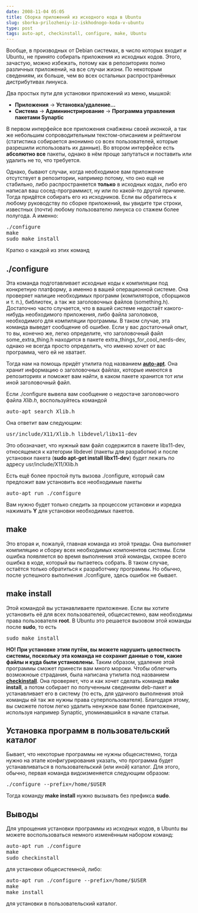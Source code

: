 ```yaml
---
date: 2008-11-04 05:05
title: Сборка приложений из исходного кода в Ubuntu
slug: sborka-prilozheniy-iz-iskhodnogo-koda-v-ubuntu
type: post
tags: auto-apt, checkinstall, configure, make, Ubuntu
---
```


Вообще, в производных от Debian системах, в число которых входит и Ubuntu, не принято собирать приложения из исходных кодов. Этого, зачастую, можно избежать, потому как в репозиториях полно различных приложений, на все случаи жизни. По некоторым сведениям, их больше, чем во всех остальных распространённых дистрибутивах линукса.

Два простых пути для установки приложений из меню, мышкой:
<ul>
	<li><strong>Приложения</strong> → <strong>Установка/удаление…</strong></li>
	<li><strong>Система</strong> → <strong>Админинстрирование</strong> → <strong>Программа управления пакетами Synaptic</strong></li>
</ul>
В первом интерфейсе все приложения снабжены своей иконкой, а так же небольшим сопроводительным текстом-описанием и рейтингом (статистика собирается анонимно со всех пользователей, которые разрешили использовать их данные). Во втором интерфейсе есть <strong>абсолютно все</strong> пакеты, однако в нём проще запутаться и поставить или удалить не то, что требуется.

Однако, бывают случаи, когда необходимое вам приложение отсутствует в репозитории, например потому, что оно ещё не стабильно, либо распространяется <strong>только</strong> в исходных кодах, либо его написал ваш сосед-программист, ну или по какой-то другой причине. Тогда придётся собирать его из исходников. Если вы обратитесь к любому руководству по сборке приложений, вы увидите три строки, известных (почти) любому пользователю линукса со стажем более полугода. А именно:
<pre lang="bash">./configure
make
sudo make install</pre>
Кратко о каждой из этих команд
<h2>./configure</h2>
Эта команда подготавливает исходные коды к компиляции под конкретную платформу, а именно в вашей операционной системе. Она проверяет налицие необходимых программ (компиляторов, сборщиков и т. п.), библиотек, а так же заголовочных файлов (something.h). Достаточно часто случается, что в вашей системе недостаёт какого-нибудь необходимого приложения, либо файла заголовков, необходимого для компиляции программы. В таком случае, эта команда выведет сообщение об ошибке. Если у вас достаточный опыт, то вы, конечно же, легко определите, что заголовочный файл some_extra_thing.h находится в пакете extra_things_for_cool_nerds-dev, однако не всегда просто определить, что именно хочет от вас программа, чего ей не хватает.

Тогда нам на помощь придёт утилита под названием <a href="apt://auto-apt"><strong>auto-apt</strong></a>. Она хранит информацию о заголовочных файлах, которые имеются в репозиториях и поможет вам найти, в каком пакете хранится тот или иной заголовочный файл.

Если ./configure вывела вам сообщение о недостаче заголовочного файла <em>Xlib.h</em>, воспользуйтесь командой
<pre lang="bash">auto-apt search Xlib.h</pre>
Она ответит вам следующим:
<pre lang="bash">usr/include/X11/Xlib.h	libdevel/libx11-dev</pre>
Это обозначает, что нужный вам файл содержится в пакете libx11-dev, относящемся к категории libdevel (пакеты для разработки) и после установки пакета (<strong>sudo apt-get install libx11-dev</strong>) будет лежать по адресу usr/include/X11/Xlib.h

Есть ещё более простой путь вызова ./configure, который сам предложит вам установить все необходимые пакеты
<pre lang="bash">auto-apt run ./configure</pre>
Вам нужно будет только следить за процессом установки и изредка нажимать <strong>Y</strong> для установки необходимых пакетов.
<h2>make</h2>
Это вторая и, пожалуй, главная команда из этой триады. Она выполняет компиляцию и сборку всех необходимых компонентов системы. Если ошибка появляется во время выполнения этой команды, скорее всего ошибка в коде, который вы пытаетесь собрать. В таком случае, остаётся только обратиться к разработчику программы. Но обычно, после успешного выполнения ./configure, здесь ошибок не бывает.
<h2>make install</h2>
Этой командой вы устанавливаете приложение. Если вы хотите установить её для всех пользователей, общесистемно, вам необходимы права пользователя <strong>root</strong>. В Ubuntu это решается вызовом этой команды после <strong>sudo</strong>, то есть
<pre lang="bash">sudo make install</pre>
<strong>НО! При установке этим путём, вы можете нарушить целостность системы, поскольку эта команда не сохранит данные о том, какие файлы и куда были установлены.</strong> Таким образом, удаление этой программы сможет принести вам много мороки. Чтобы облегчить возможноые страдания, была написана утилита под названием <a href="apt://checkinstall"><strong>checkinstall</strong></a>. Она проверяет, что и как хочет сделать команда <strong>make install</strong>, а потом собирает по полученным сведениям deb-пакет и устанавливает его в систему (то есть, для удачного выполнения этой команды ей так же нужны права суперпользователя). Благодаря этому, вы сможете потом легко удалить ненужное вам более приложение, используя например Synaptic, упоминавшийся в начале статьи.
<h2>Установка программ в пользовательский каталог</h2>
Бывает, что некоторые программы не нужны общесистемно, тогда нужно на этапе конфигурирования указать, что программа будет устанавливаться в пользовательский (или иной) каталог. Для этого, обычно, первая команда видоизменяется следующим образом:
<pre lang="bash">./configure --prefix=/home/$USER</pre>
Тогда команду <strong>make install</strong> нужно вызывать без префикса <strong>sudo</strong>.
<h2>Выводы</h2>
Для упрощения установки программы из исходных кодов, в Ubuntu вы можете воспользоваться немного изменённым набором команд:
<pre lang="bash">auto-apt run ./configure
make
sudo checkinstall</pre>
для установки общесистемной, либо:
<pre lang="bash">auto-apt run ./configure --prefix=/home/$USER
make
make install</pre>
для установки в пользовательский каталог.
